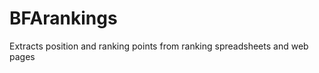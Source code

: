 BFArankings
===========

Extracts position and ranking points from ranking spreadsheets and web pages